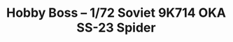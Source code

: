 ---
layout: product
title: "Hobby Boss – 1/72 Soviet 9K714 OKA SS-23 Spider"
price: "3800" 
desc: "Maketa"
img_path: "/assets/img/HB82926.webp"
brand: "N/A"
available: true
special_offer: false
new: true
soon: false
cat: "010000"
subcat: "013500"
subsubcat: "0N/A"
sifra: "HB82926"
popular: false
spec: false
---